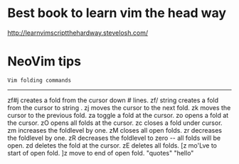 # Best book to learn vim the head way
http://learnvimscriptthehardway.stevelosh.com/

# NeoVim tips
    Vim folding commands
---------------------------------
zf#j creates a fold from the cursor down # lines.
zf/ string creates a fold from the cursor to string .
zj moves the cursor to the next fold.
zk moves the cursor to the previous fold.
za toggle a fold at the cursor.
zo opens a fold at the cursor.
zO opens all folds at the cursor.
zc closes a fold under cursor. 
zm increases the foldlevel by one.
zM closes all open folds.
zr decreases the foldlevel by one.
zR decreases the foldlevel to zero -- all folds will be open.
zd deletes the fold at the cursor.
zE deletes all folds.
[z mo'Lve to start of open fold.
]z move to end of open fold.
"quotes"
"hello"

